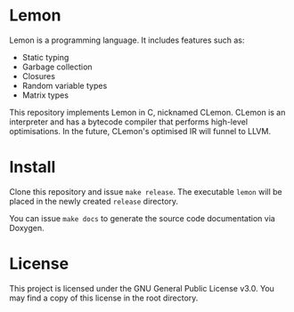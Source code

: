 # Lemon

Lemon is a programming language. It includes features such as:

- Static typing
- Garbage collection
- Closures
- Random variable types
- Matrix types

This repository implements Lemon in C, nicknamed CLemon. CLemon is an interpreter and has a bytecode compiler that performs high-level optimisations. In the future, CLemon's optimised IR will funnel to LLVM.

# Install

Clone this repository and issue `make release`. The executable `lemon` will be placed in the newly created `release` directory.

You can issue `make docs` to generate the source code documentation via Doxygen.

# License

This project is licensed under the GNU General Public License v3.0. You may find a copy of this license in the root directory.
